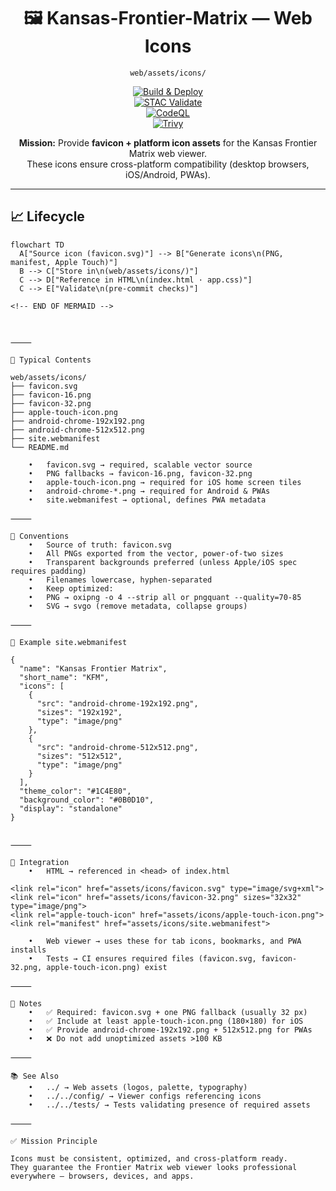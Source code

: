<div align="center">

# 🖼️ Kansas-Frontier-Matrix — Web Icons  
`web/assets/icons/`

[![Build & Deploy](https://github.com/bartytime4life/Kansas-Frontier-Matrix/actions/workflows/site.yml/badge.svg)](https://github.com/bartytime4life/Kansas-Frontier-Matrix/actions/workflows/site.yml)  
[![STAC Validate](https://github.com/bartytime4life/Kansas-Frontier-Matrix/actions/workflows/stac-validate.yml/badge.svg)](https://github.com/bartytime4life/Kansas-Frontier-Matrix/actions/workflows/stac-validate.yml)  
[![CodeQL](https://github.com/bartytime4life/Kansas-Frontier-Matrix/actions/workflows/codeql.yml/badge.svg)](https://github.com/bartytime4life/Kansas-Frontier-Matrix/actions/workflows/codeql.yml)  
[![Trivy](https://github.com/bartytime4life/Kansas-Frontier-Matrix/actions/workflows/trivy.yml/badge.svg)](https://github.com/bartytime4life/Kansas-Frontier-Matrix/actions/workflows/trivy.yml)

**Mission:** Provide **favicon + platform icon assets** for the Kansas Frontier Matrix web viewer.  
These icons ensure cross-platform compatibility (desktop browsers, iOS/Android, PWAs).  

</div>

---

## 📈 Lifecycle

```mermaid
flowchart TD
  A["Source icon (favicon.svg)"] --> B["Generate icons\n(PNG, manifest, Apple Touch)"]
  B --> C["Store in\n(web/assets/icons/)"]
  C --> D["Reference in HTML\n(index.html · app.css)"]
  C --> E["Validate\n(pre-commit checks)"]

<!-- END OF MERMAID -->



⸻

📂 Typical Contents

web/assets/icons/
├── favicon.svg
├── favicon-16.png
├── favicon-32.png
├── apple-touch-icon.png
├── android-chrome-192x192.png
├── android-chrome-512x512.png
├── site.webmanifest
└── README.md

	•	favicon.svg → required, scalable vector source
	•	PNG fallbacks → favicon-16.png, favicon-32.png
	•	apple-touch-icon.png → required for iOS home screen tiles
	•	android-chrome-*.png → required for Android & PWAs
	•	site.webmanifest → optional, defines PWA metadata

⸻

🧭 Conventions
	•	Source of truth: favicon.svg
	•	All PNGs exported from the vector, power-of-two sizes
	•	Transparent backgrounds preferred (unless Apple/iOS spec requires padding)
	•	Filenames lowercase, hyphen-separated
	•	Keep optimized:
	•	PNG → oxipng -o 4 --strip all or pngquant --quality=70-85
	•	SVG → svgo (remove metadata, collapse groups)

⸻

📑 Example site.webmanifest

{
  "name": "Kansas Frontier Matrix",
  "short_name": "KFM",
  "icons": [
    {
      "src": "android-chrome-192x192.png",
      "sizes": "192x192",
      "type": "image/png"
    },
    {
      "src": "android-chrome-512x512.png",
      "sizes": "512x512",
      "type": "image/png"
    }
  ],
  "theme_color": "#1C4E80",
  "background_color": "#0B0D10",
  "display": "standalone"
}


⸻

🔗 Integration
	•	HTML → referenced in <head> of index.html

<link rel="icon" href="assets/icons/favicon.svg" type="image/svg+xml">
<link rel="icon" href="assets/icons/favicon-32.png" sizes="32x32" type="image/png">
<link rel="apple-touch-icon" href="assets/icons/apple-touch-icon.png">
<link rel="manifest" href="assets/icons/site.webmanifest">

	•	Web viewer → uses these for tab icons, bookmarks, and PWA installs
	•	Tests → CI ensures required files (favicon.svg, favicon-32.png, apple-touch-icon.png) exist

⸻

📝 Notes
	•	✅ Required: favicon.svg + one PNG fallback (usually 32 px)
	•	✅ Include at least apple-touch-icon.png (180×180) for iOS
	•	✅ Provide android-chrome-192x192.png + 512x512.png for PWAs
	•	❌ Do not add unoptimized assets >100 KB

⸻

📚 See Also
	•	../ → Web assets (logos, palette, typography)
	•	../../config/ → Viewer configs referencing icons
	•	../../tests/ → Tests validating presence of required assets

⸻

✅ Mission Principle

Icons must be consistent, optimized, and cross-platform ready.
They guarantee the Frontier Matrix web viewer looks professional everywhere — browsers, devices, and apps.
